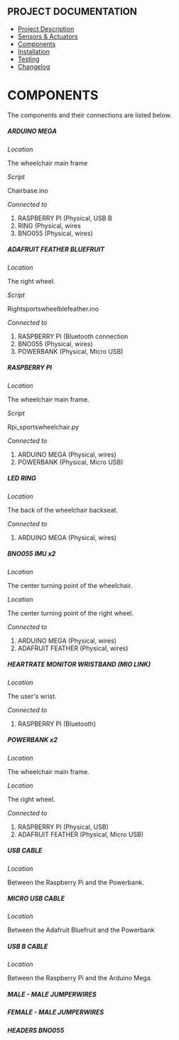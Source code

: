 ## PROJECT DOCUMENTATION

* [Project Description](README.md)
* [Sensors & Actuators](SENSORS_ACTUATORS.md)
* [Components](COMPONENTS.md)
* [Installation](INSTALLATION.md)
* [Testing](TESTING.md)
* [Changelog](CHANGELOG.md)

# COMPONENTS

The components and their connections are listed below.

##### ARDUINO MEGA

*Location*

The wheelchair main frame  

*Script*

Chairbase.ino  

*Connected to*

1.	RASPBERRY PI (Physical, USB B
1.	RING (Physical, wires
1.	BNO055 (Physical, wires)  


##### ADAFRUIT FEATHER BLUEFRUIT

*Location*

The right wheel.

*Script*

Rightsportswheelblefeather.ino  

*Connected to*

1. RASPBERRY PI (Bluetooth connection
1. BNO055 (Physical, wires)
1. POWERBANK (Physical, Micro USB)

##### RASPBERRY PI

*Location*

The wheelchair main frame.

*Script*

Rpi_sportswheelchair.py

*Connected to*

1. ARDUINO MEGA (Physical, wires)
1. POWERBANK (Physical, Micro USB)

##### LED RING

*Location*

The back of the wheelchair backseat.

*Connected to*

1. ARDUINO MEGA (Physical, wires)

##### BNO055 IMU x2

*Location*

The center turning point of the wheelchair.

*Location*

The center turning point of the right wheel.

*Connected to*		

1. ARDUINO MEGA (Physical, wires)
1. ADAFRUIT FEATHER (Physical, wires)

##### HEARTRATE MONITOR WRISTBAND (MIO LINK)

*Location*

The user's wrist.

*Connected to*

1. RASPBERRY PI (Bluetooth)

##### POWERBANK x2

*Location*

The wheelchair main frame.

*Location*

The right wheel.

*Connected to*		

1. RASPBERRY PI (Physical, USB)
1. ADAFRUIT FEATHER (Physical, Micro USB)

##### USB CABLE

*Location*

Between the Raspberry Pi and the Powerbank.

##### MICRO USB CABLE

*Location*

Between the Adafruit Bluefruit and the Powerbank

##### USB B CABLE

*Location*

Between the Raspberry Pi and the Arduino Mega.

##### MALE - MALE JUMPERWIRES

##### FEMALE - MALE JUMPERWIRES

##### HEADERS BNO055
